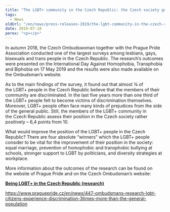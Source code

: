 ```yaml
---
title: "The LGBT+ community in the Czech Republic: the Czech society gets 6,4 points from 10"
tags:
  - News
oldUrl: "/en/news/press-releases-2019/the-lgbt-community-in-the-czech-republic-the-czech-society-gets-64-points-from-10/"
date: 2019-07-18
perex: "<p></p>"
---
```


<!-- imported from the old website -->

<p>In autumn 2018, the Czech Ombudswoman together with the Prague Pride Association conducted one of the largest surveys among lesbians, gays, bisexuals and trans people in the Czech Republic. The research’s outcomes were presented on the International Day Against Homophobia, Transphobia and Biphobia on 17 May 2019 and the results were also made available on the Ombudsman’s website. </p> <p>As to the main findings of the survey, it found out that almost ¾ of the LGBT+ people in the Czech Republic believe that the members of their community are discriminated. In the last five years more than one third of the LGBT+ people felt to become victims of discrimination themselves. Moreover, LGBT+ people often face many kinds of prejudices from the side of the general public. Still, the members of the LGBT+ community in the Czech Republic assess their position in the Czech society rather positively – 6,4 points from 10. </p> <p>What would improve the position of the LGBT+ people in the Czech Republic? There are four absolute “winners” which the LGBT+ people consider to be vital for the improvement of their position in the society: equal marriage, prevention of homophobic and transphobic bullying at schools, stronger support to LGBT by politicians, and diversity strategies at workplace. </p> <p>More information about the outcomes of the research can be found on the website of Prague Pride and on the Czech Ombudsman’s website:</p> <p><b><a href="https://www.ochrance.cz/fileadmin/user_upload/DISKRIMINACE/Vyzkum/LGBT_Factsheet_EN.pdf" target="_blank">Being LGBT+ in the Czech Republic (research)</a></b></p> <a href="https://www.praguepride.cz/en/news/447-ombudsmans-research-lgbt-citizens-experience-discrimination-3times-more-than-the-general-population" target="_blank">https://www.praguepride.cz/en/news/447-ombudsmans-research-lgbt-citizens-experience-discrimination-3times-more-than-the-general-population</a>
